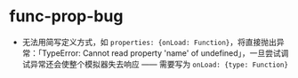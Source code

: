# func-prop-bug

- 无法用简写定义方式，如 `properties: {onLoad: Function}`，将直接抛出异常：「TypeError: Cannot read property 'name' of undefined」，一旦尝试调试异常还会使整个模拟器失去响应 —— 需要写为 `onLoad: {type: Function}`
